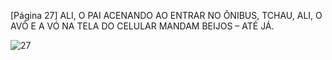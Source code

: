 [Página 27]
ALI, O PAI ACENANDO
AO ENTRAR NO ÔNIBUS, TCHAU,
ALI, O AVÔ E A VÓ NA TELA DO CELULAR
MANDAM BEIJOS – ATÉ JÁ.

![27](./img/page_27-01.jpg)
